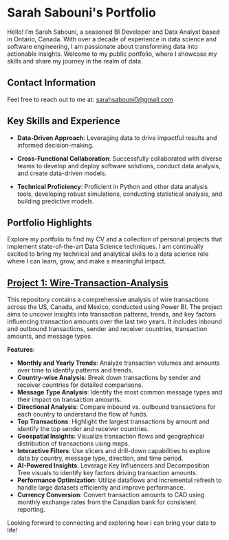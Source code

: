 # Sarah Sabouni's Portfolio

Hello! I’m Sarah Sabouni, a seasoned BI Developer and Data Analyst based in Ontario, Canada. With over a decade of experience in data science and software engineering, I am passionate about transforming data into actionable insights. Welcome to my public portfolio, where I showcase my skills and share my journey in the realm of data.

## Contact Information

Feel free to reach out to me at: sarahsabouni0@gmail.com

## Key Skills and Experience

* **Data-Driven Approach**: Leveraging data to drive impactful results and informed decision-making.

* **Cross-Functional Collaboration**: Successfully collaborated with diverse teams to develop and deploy software solutions, conduct data analysis, and create data-driven models.

* **Technical Proficiency**: Proficient in Python and other data analysis tools, developing robust simulations, conducting statistical analysis, and building predictive models.

## Portfolio Highlights

Explore my portfolio to find my CV and a collection of personal projects that implement state-of-the-art Data Science techniques. I am continually excited to bring my technical and analytical skills to a data science role where I can learn, grow, and make a meaningful impact.

## [Project 1: Wire-Transaction-Analysis](https://github.com/Sarahsabouni/Cross-Border-Transactions-Insights-)

This repository contains a comprehensive analysis of wire transactions across the US, Canada, and Mexico, conducted using Power BI. The project aims to uncover insights into transaction patterns, trends, and key factors influencing transaction amounts over the last two years. It includes inbound and outbound transactions, sender and receiver countries, transaction amounts, and message types.

**Features**:
- **Monthly and Yearly Trends**: Analyze transaction volumes and amounts over time to identify patterns and trends.
- **Country-wise Analysis**: Break down transactions by sender and receiver countries for detailed comparisons.
- **Message Type Analysis**: Identify the most common message types and their impact on transaction amounts.
- **Directional Analysis**: Compare inbound vs. outbound transactions for each country to understand the flow of funds.
- **Top Transactions**: Highlight the largest transactions by amount and identify the top sender and receiver countries.
- **Geospatial Insights**: Visualize transaction flows and geographical distribution of transactions using maps.
- **Interactive Filters**: Use slicers and drill-down capabilities to explore data by country, message type, direction, and time period.
- **AI-Powered Insights**: Leverage Key Influencers and Decomposition Tree visuals to identify key factors driving transaction amounts.
- **Performance Optimization**: Utilize dataflows and incremental refresh to handle large datasets efficiently and improve performance.
- **Currency Conversion**: Convert transaction amounts to CAD using monthly exchange rates from the Canadian bank for consistent reporting.


Looking forward to connecting and exploring how I can bring your data to life!
